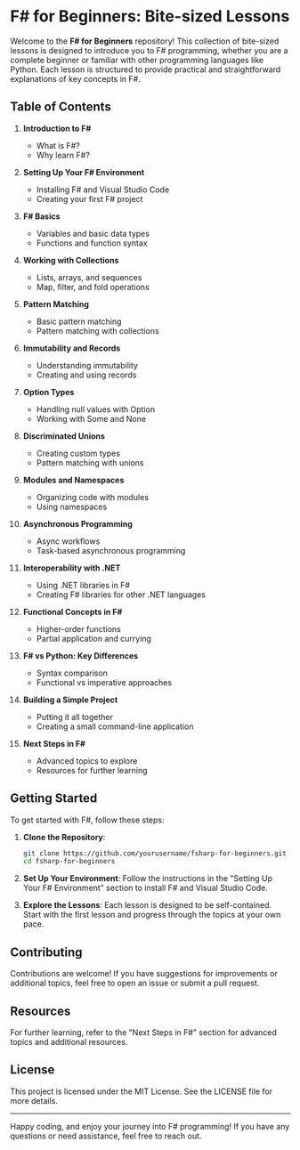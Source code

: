 # F# for Beginners: Bite-sized Lessons

Welcome to the **F# for Beginners** repository! This collection of bite-sized lessons is designed to introduce you to F# programming, whether you are a complete beginner or familiar with other programming languages like Python. Each lesson is structured to provide practical and straightforward explanations of key concepts in F#.

## Table of Contents

1. **Introduction to F#**
   - What is F#?
   - Why learn F#?

2. **Setting Up Your F# Environment**
   - Installing F# and Visual Studio Code
   - Creating your first F# project

3. **F# Basics**
   - Variables and basic data types
   - Functions and function syntax

4. **Working with Collections**
   - Lists, arrays, and sequences
   - Map, filter, and fold operations

5. **Pattern Matching**
   - Basic pattern matching
   - Pattern matching with collections

6. **Immutability and Records**
   - Understanding immutability
   - Creating and using records

7. **Option Types**
   - Handling null values with Option
   - Working with Some and None

8. **Discriminated Unions**
   - Creating custom types
   - Pattern matching with unions

9. **Modules and Namespaces**
   - Organizing code with modules
   - Using namespaces

10. **Asynchronous Programming**
    - Async workflows
    - Task-based asynchronous programming

11. **Interoperability with .NET**
    - Using .NET libraries in F#
    - Creating F# libraries for other .NET languages

12. **Functional Concepts in F#**
    - Higher-order functions
    - Partial application and currying

13. **F# vs Python: Key Differences**
    - Syntax comparison
    - Functional vs imperative approaches

14. **Building a Simple Project**
    - Putting it all together
    - Creating a small command-line application

15. **Next Steps in F#**
    - Advanced topics to explore
    - Resources for further learning

## Getting Started

To get started with F#, follow these steps:

1. **Clone the Repository**:
   ```bash
   git clone https://github.com/yourusername/fsharp-for-beginners.git
   cd fsharp-for-beginners
   ```

2. **Set Up Your Environment**:
   Follow the instructions in the "Setting Up Your F# Environment" section to install F# and Visual Studio Code.

3. **Explore the Lessons**:
   Each lesson is designed to be self-contained. Start with the first lesson and progress through the topics at your own pace.

## Contributing

Contributions are welcome! If you have suggestions for improvements or additional topics, feel free to open an issue or submit a pull request.

## Resources

For further learning, refer to the "Next Steps in F#" section for advanced topics and additional resources.

## License

This project is licensed under the MIT License. See the LICENSE file for more details.

---

Happy coding, and enjoy your journey into F# programming! If you have any questions or need assistance, feel free to reach out.